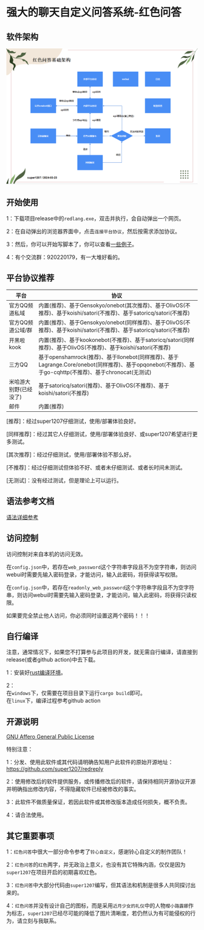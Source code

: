 # 强大的聊天自定义问答系统-红色问答

## 软件架构

![alt text](softarch.png)

## 开始使用

1：下载项目release中的`redlang.exe`，双击并执行，会自动弹出一个网页。<br />

2：在自动弹出的浏览器界面中，点击`连接平台协议`，然后按需求添加协议。 <br />

3：然后，你可以开始写脚本了，你可以查看[一些例子](/example/)。

4：有个交流群：920220179，有一大堆好看的。

## 平台协议推荐

| 平台 | 协议 |
|---|---|
| 官方QQ频道私域 | 内置(推荐)、基于Gensokyo/onebot(其次推荐)、基于OlivOS(不推荐)、基于koishi/satori(不推荐)、基于satoricq/satori(不推荐) |
| 官方QQ频道公域/群 | 内置(推荐)、基于Gensokyo/onebot(同样推荐)、基于OlivOS(不推荐)、基于koishi/satori(不推荐)、基于satoricq/satori(不推荐) |
| 开黑啦kook | 内置(推荐)、基于kookonebot(不推荐)、基于satoricq/satori(同样推荐)、基于OlivOS(不推荐)、基于koishi/satori(不推荐) |
| 三方QQ | 基于openshamrock(推荐)、基于llonebot(同样推荐)、基于Lagrange.Core/onebot(同样推荐)、基于opqonebot(不推荐)、基于go-cqhttp(不推荐)、基于chronocat(无测试) |
| 米哈游大别野(已经没了) | 基于satoricq/satori(推荐)、基于OlivOS(不推荐)、基于koishi/satori(不推荐) |
| 邮件 | 内置(推荐) |

[推荐]：经过super1207仔细测试，使用/部署体验良好。

[同样推荐]：经过其它人仔细测试，使用/部署体验良好、或super1207希望进行更多测试。

[其次推荐]：经过仔细测试，使用/部署体验不那么好。

[不推荐]：经过仔细测试但体验不好、或者未仔细测试、或者长时间未测试。

[无测试]：没有经过测试，但是理论上可以运行。




## 语法参考文档

[语法详细参考](/detailref/)


## 访问控制

访问控制对来自本机的访问无效。

在`config.json`中，若存在`web_password`这个字符串字段且不为空字符串，则访问webui时需要先输入密码登录，才能访问，输入此密码，将获得读写权限。

在`config.json`中，若存在`readonly_web_password`这个字符串字段且不为空字符串，则访问webui时需要先输入密码登录，才能访问，输入此密码，将获得只读权限。

如果要完全禁止他人访问，你必须同时设置这两个密码！！！


## 自行编译

注意，通常情况下，如果您不打算参与此项目的开发，就无需自行编译，请直接到release(或者github action)中去下载。<br />

1：安装好[rust编译环境](https://www.rust-lang.org/)。<br />

2：<br />
    在`windows`下，仅需要在项目目录下运行`cargo build`即可。<br />
    在`linux`下，编译过程参考github action


## 开源说明

[GNU Affero General Public License](https://en.wikipedia.org/wiki/GNU_Affero_General_Public_License)

特别注意：

1：分发、使用此软件或其代码请明确告知用户此软件的原始开源地址：https://github.com/super1207/redreply<br />

2：使用修改后的软件提供服务，或传播修改后的软件，请保持相同开源协议开源并明确指出修改内容，不得隐藏软件已经被修改的事实。<br />

3：此软件不做质量保证，若因此软件或其修改版本造成任何损失，概不负责。<br />

4：请合法使用。


## 其它重要事项

1：`红色问答`中很大一部分命令参考了`铃心自定义`，感谢铃心自定义的制作团队！<br />

2：`红色问答`的`红色`两字，并无政治上意义，也没有其它特殊内涵，仅仅是因为`super1207`在项目开启的初期喜欢红色。<br />

3：`红色问答`中大部分代码由`super1207`编写，但其语法和机制是很多人共同探讨出来的。<br />

4：`红色问答`并没有设计自己的图标，而是采用`近月少女的礼仪`中的人物`樱小路露娜`作为标志，`super1207`已经尽可能的降低了图片清晰度，若仍然认为有可能侵权的行为，请立刻与我联系。

